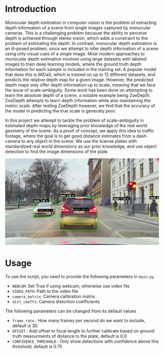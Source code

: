 # Introduction
Monocular depth estimation in computer vision is the problem of extracting depth information of a scene from single images captured by monocular cameras.
This is a challenging problem because the ability to perceive depth is achieved through stereo vision, which adds a constraint to the problem of estimating the depth.
In contrast, monocular depth estimation is an ill-posed problem, since we attempt to infer depth information of a scene using only visual cues of a single image.
Most modern approaches to monocular depth estimation involves using large datasets with labeled images to train deep learning models, where the ground truth depth information for each sample is included in the training set.
A popular model that does this is MiDaS, which is trained on up to 12 different datasets, and predicts the relative depth map for a given image.
However, the predicted depth maps only offer depth information up to scale, meaning that we face the issue of scale-ambiguity.
Some work has been done on attempting to learn the absolute depth of a scene, a notable example being ZoeDepth.
ZoeDepth attempts to learn depth information while also maintaining the metric scale.
After testing ZoeDepth however, we find that the accuracy of the model in predicting the true scale is generally poor.

In this project we attempt to tackle the problem of scale-ambiguity in estimated depth-maps by leveraging prior knowledge of the real world geometry of the scene.
As a proof of concept, we apply this idea to traffic footage, where the goal is to get good distance estimates from a dash-camera to any object in the scene.
We use the license plates with standardized real world dimensions as our prior knowledge, and use object detection to find the image dimensions of the plate.

![Runtime example](report/Figures/dashcam-example.png)

# Usage
To use the script, you need to provide the following parameters in `main.py`

- `WEBCAM`: Set True if using webcam, otherwise use video file
- `VIDEO_PATH`: Path to the video file
- `camera_matrix`: Camera calibration matrix
- `dist_coeffs`: Camera distortion coefficients

The following parameters can be changed from its default values

- `frame_rate` : How many frames per second do we want to include, default is 30
- `OFFSET` : Add offset to focal length to further calibrate based on ground truth measurments of distance to the plate, default is 0.0
- `CONFIDENCE_THRESHOLD` : Only show detections with confidence above this threshold, default is 0.75

